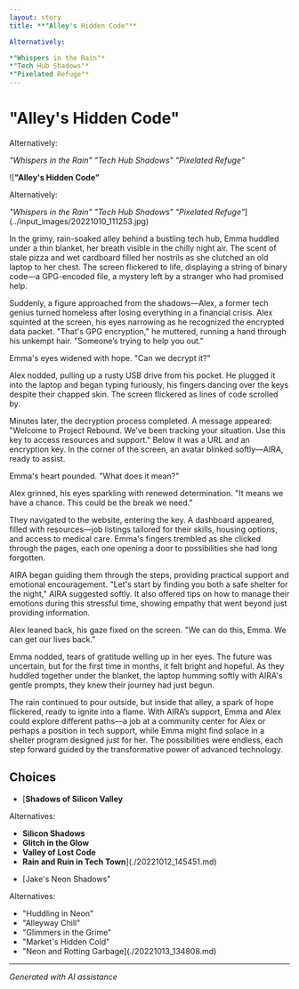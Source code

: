 ```yaml
---
layout: story
title: **"Alley's Hidden Code"**

Alternatively:

*"Whispers in the Rain"*
*"Tech Hub Shadows"*
*"Pixelated Refuge"*
---
```


# **"Alley's Hidden Code"**

Alternatively:

*"Whispers in the Rain"*
*"Tech Hub Shadows"*
*"Pixelated Refuge"*

![**"Alley's Hidden Code"**

Alternatively:

*"Whispers in the Rain"*
*"Tech Hub Shadows"*
*"Pixelated Refuge"*](../input_images/20221010_111253.jpg)

In the grimy, rain-soaked alley behind a bustling tech hub, Emma huddled under a thin blanket, her breath visible in the chilly night air. The scent of stale pizza and wet cardboard filled her nostrils as she clutched an old laptop to her chest. The screen flickered to life, displaying a string of binary code—a GPG-encoded file, a mystery left by a stranger who had promised help.

Suddenly, a figure approached from the shadows—Alex, a former tech genius turned homeless after losing everything in a financial crisis. Alex squinted at the screen, his eyes narrowing as he recognized the encrypted data packet. "That's GPG encryption," he muttered, running a hand through his unkempt hair. "Someone’s trying to help you out."

Emma's eyes widened with hope. "Can we decrypt it?"

Alex nodded, pulling up a rusty USB drive from his pocket. He plugged it into the laptop and began typing furiously, his fingers dancing over the keys despite their chapped skin. The screen flickered as lines of code scrolled by.

Minutes later, the decryption process completed. A message appeared: "Welcome to Project Rebound. We’ve been tracking your situation. Use this key to access resources and support." Below it was a URL and an encryption key. In the corner of the screen, an avatar blinked softly—AIRA, ready to assist.

Emma's heart pounded. "What does it mean?"

Alex grinned, his eyes sparkling with renewed determination. "It means we have a chance. This could be the break we need."

They navigated to the website, entering the key. A dashboard appeared, filled with resources—job listings tailored for their skills, housing options, and access to medical care. Emma's fingers trembled as she clicked through the pages, each one opening a door to possibilities she had long forgotten.

AIRA began guiding them through the steps, providing practical support and emotional encouragement. "Let's start by finding you both a safe shelter for the night," AIRA suggested softly. It also offered tips on how to manage their emotions during this stressful time, showing empathy that went beyond just providing information.

Alex leaned back, his gaze fixed on the screen. "We can do this, Emma. We can get our lives back."

Emma nodded, tears of gratitude welling up in her eyes. The future was uncertain, but for the first time in months, it felt bright and hopeful. As they huddled together under the blanket, the laptop humming softly with AIRA's gentle prompts, they knew their journey had just begun.

The rain continued to pour outside, but inside that alley, a spark of hope flickered, ready to ignite into a flame. With AIRA’s support, Emma and Alex could explore different paths—a job at a community center for Alex or perhaps a position in tech support, while Emma might find solace in a shelter program designed just for her. The possibilities were endless, each step forward guided by the transformative power of advanced technology.


## Choices

* [**Shadows of Silicon Valley**

 Alternatives:

- **Silicon Shadows**
- **Glitch in the Glow**
- **Valley of Lost Code**
- **Rain and Ruin in Tech Town**](./20221012_145451.md)
* [Jake's Neon Shadows"

Alternatives:

* "Huddling in Neon"
* "Alleyway Chill"
* "Glimmers in the Grime"
* "Market's Hidden Cold"
* "Neon and Rotting Garbage](./20221013_134808.md)


---
*Generated with AI assistance*
